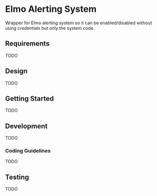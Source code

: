 # Elmo Alerting System

Wrapper for Elmo alerting system so it can be enabled/disabled without using credentials
but only the system code.

## Requirements

TODO

## Design

TODO

## Getting Started

TODO

## Development

TODO

### Coding Guidelines

TODO

## Testing

TODO
